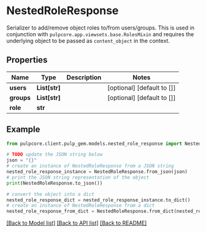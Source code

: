 # NestedRoleResponse

Serializer to add/remove object roles to/from users/groups.  This is used in conjunction with ``pulpcore.app.viewsets.base.RolesMixin`` and requires the underlying object to be passed as ``content_object`` in the context.

## Properties

Name | Type | Description | Notes
------------ | ------------- | ------------- | -------------
**users** | **List[str]** |  | [optional] [default to []]
**groups** | **List[str]** |  | [optional] [default to []]
**role** | **str** |  | 

## Example

```python
from pulpcore.client.pulp_gem.models.nested_role_response import NestedRoleResponse

# TODO update the JSON string below
json = "{}"
# create an instance of NestedRoleResponse from a JSON string
nested_role_response_instance = NestedRoleResponse.from_json(json)
# print the JSON string representation of the object
print(NestedRoleResponse.to_json())

# convert the object into a dict
nested_role_response_dict = nested_role_response_instance.to_dict()
# create an instance of NestedRoleResponse from a dict
nested_role_response_from_dict = NestedRoleResponse.from_dict(nested_role_response_dict)
```
[[Back to Model list]](../README.md#documentation-for-models) [[Back to API list]](../README.md#documentation-for-api-endpoints) [[Back to README]](../README.md)


